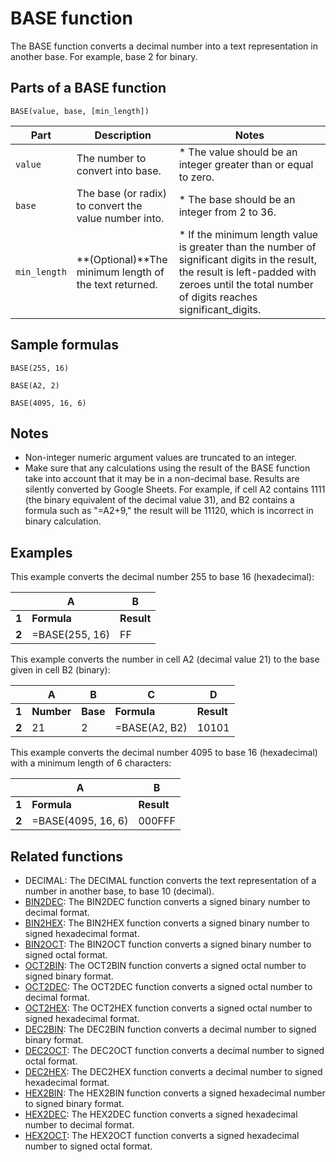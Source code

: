# BASE function

The BASE function converts a decimal number into a text representation in another base. For example, base 2 for binary.

## Parts of a BASE function

`BASE(value, base, [min_length])`


| **Part**     | **Description**                                        | **Notes**                                                                                                                                                                                         |
| ------------ | ------------------------------------------------------ | ------------------------------------------------------------------------------------------------------------------------------------------------------------------------------------------------- |
| `value`      | The number to convert into base.                       | * The value should be an integer greater than or equal to zero.                                                                                                                                   |
| `base`       | The base (or radix) to convert the value number into.  | * The base should be an integer from 2 to 36.                                                                                                                                                     |
| `min_length` | **(Optional)**The minimum length of the text returned. | * If the minimum length value is greater than the number of significant digits in the result, the result is left-padded with zeroes until the total number of digits reaches significant\_digits. |

## Sample formulas

`BASE(255, 16)`

`BASE(A2, 2)`

`BASE(4095, 16, 6)`

## Notes

* Non-integer numeric argument values are truncated to an integer.
* Make sure that any calculations using the result of the BASE function take into account that it may be in a non-decimal base. Results are silently converted by Google Sheets. For example, if cell A2 contains 1111 (the binary equivalent of the decimal value 31), and B2 contains a formula such as "=A2+9," the result will be 11120, which is incorrect in binary calculation.

## Examples

This example converts the decimal number 255 to base 16 (hexadecimal):


|       | **A**          | **B**      |
| ----- | -------------- | ---------- |
| **1** | **Formula**    | **Result** |
| **2** | =BASE(255, 16) | FF         |

This example converts the number in cell A2 (decimal value 21) to the base given in cell B2 (binary):


|       | **A**      | **B**    | **C**         | **D**      |
| ----- | ---------- | -------- | ------------- | ---------- |
| **1** | **Number** | **Base** | **Formula**   | **Result** |
| **2** | 21         | 2        | =BASE(A2, B2) | 10101      |

This example converts the decimal number 4095 to base 16 (hexadecimal) with a minimum length of 6 characters:


|       | **A**              | **B**      |
| ----- | ------------------ | ---------- |
| **1** | **Formula**        | **Result** |
| **2** | =BASE(4095, 16, 6) | 000FFF     |

## Related functions

* DECIMAL: The DECIMAL function converts the text representation of a number in another base, to base 10 (decimal).
* [BIN2DEC](https://support.google.com/docs/answer/3092991):  The BIN2DEC function converts a signed binary number to decimal format.
* [BIN2HEX](https://support.google.com/docs/answer/3093133): The BIN2HEX function converts a signed binary number to signed hexadecimal format.
* [BIN2OCT](https://support.google.com/docs/answer/3092993): The BIN2OCT function converts a signed binary number to signed octal format.
* [OCT2BIN](https://support.google.com/docs/answer/3093144): The OCT2BIN function converts a signed octal number to signed binary format.
* [OCT2DEC](https://support.google.com/docs/answer/3093146): The OCT2DEC function converts a signed octal number to decimal format.
* [OCT2HEX](https://support.google.com/docs/answer/3093147): The OCT2HEX function converts a signed octal number to signed hexadecimal format.
* [DEC2BIN](https://support.google.com/docs/answer/3092997): The DEC2BIN function converts a decimal number to signed binary format.
* [DEC2OCT](https://support.google.com/docs/answer/3093138): The DEC2OCT function converts a decimal number to signed octal format.
* [DEC2HEX](https://support.google.com/docs/answer/3093137): The DEC2HEX function converts a decimal number to signed hexadecimal format.
* [HEX2BIN](https://support.google.com/docs/answer/3093139): The HEX2BIN function converts a signed hexadecimal number to signed binary format.
* [HEX2DEC](https://support.google.com/docs/answer/3093192): The HEX2DEC function converts a signed hexadecimal number to decimal format.
* [HEX2OCT](https://support.google.com/docs/answer/3093142): The HEX2OCT function converts a signed hexadecimal number to signed octal format.
